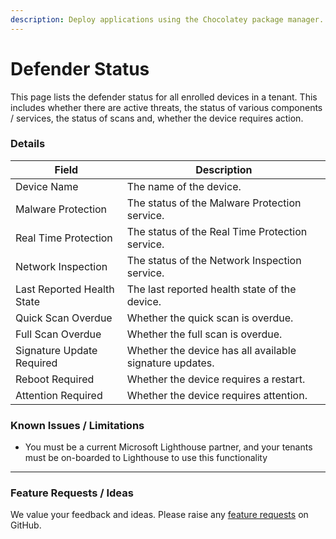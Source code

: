 ```yaml
---
description: Deploy applications using the Chocolatey package manager.
---
```


# Defender Status

This page lists the defender status for all enrolled devices in a tenant. This includes whether there are active threats, the status of various components / services, the status of scans and, whether the device requires action.

### Details

| Field                      | Description                                             |
| -------------------------- | ------------------------------------------------------- |
| Device Name                | The name of the device.                                 |
| Malware Protection         | The status of the Malware Protection service.           |
| Real Time Protection       | The status of the Real Time Protection service.         |
| Network Inspection         | The status of the Network Inspection service.           |
| Last Reported Health State | The last reported health state of the device.           |
| Quick Scan Overdue         | Whether the quick scan is overdue.                      |
| Full Scan Overdue          | Whether the full scan is overdue.                       |
| Signature Update Required  | Whether the device has all available signature updates. |
| Reboot Required            | Whether the device requires a restart.                  |
| Attention Required         | Whether the device requires attention.                  |



### Known Issues / Limitations

* You must be a current Microsoft Lighthouse partner, and your tenants must be on-boarded to Lighthouse to use this functionality

***

### Feature Requests / Ideas

We value your feedback and ideas. Please raise any [feature requests](https://github.com/KelvinTegelaar/CIPP/issues/new?assignees=\&labels=enhancement%2Cno-priority\&projects=\&template=feature.yml\&title=%5BFeature+Request%5D%3A+) on GitHub.
